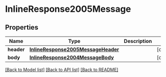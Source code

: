 # InlineResponse2005Message

## Properties
Name | Type | Description | Notes
------------ | ------------- | ------------- | -------------
**header** | [**InlineResponse2005MessageHeader**](InlineResponse2005MessageHeader.md) |  | [optional] 
**body** | [**InlineResponse2004MessageBody**](InlineResponse2004MessageBody.md) |  | [optional] 

[[Back to Model list]](../README.md#documentation-for-models) [[Back to API list]](../README.md#documentation-for-api-endpoints) [[Back to README]](../README.md)


